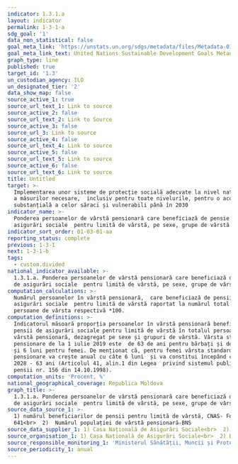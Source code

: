 ```yaml
---
indicator: 1.3.1.a
layout: indicator
permalink: 1-3-1-a
sdg_goal: '1'
data_non_statistical: false
goal_meta_link: 'https://unstats.un.org/sdgs/metadata/files/Metadata-01-03-01a.pdf'
goal_meta_link_text: United Nations Sustainable Development Goals Metadata (pdf 894kB)
graph_type: line
published: true
target_id: '1.3'
un_custodian_agency: ILO
un_designated_tier: '2'
data_show_map: false
source_active_1: true
source_url_text_1: Link to source
source_active_2: false
source_url_text_2: Link to Source
source_active_3: false
source_url_3: Link to source
source_active_4: false
source_url_text_4: Link to source
source_active_5: false
source_url_text_5: Link to source
source_active_6: false
source_url_text_6: Link to source
title: Untitled
target: >-
  Implementarea unor sisteme de protecție socială adecvate la nivel național și
  a măsurilor necesare,  inclusiv pentru toate nivelurile, pentru o acoperire
  substanțială a celor săraci și vulnerabili până în 2030
indicator_name: >-
  Ponderea persoanelor de vârstă pensionară care beneficiază de pensie de
  asigurări sociale  pentru limită de vârstă, pe sexe, grupe de vârstă
indicator_sort_order: 01-03-01-aa
reporting_status: complete
previous: 1-3-1
next: 1-3-1-b
tags:
  - custom.divided
national_indicator_available: >-
  1.3.1.a. Ponderea persoanelor de vârstă pensionară care beneficiază de pensie
  de asigurări sociale  pentru limită de vârstă, pe sexe, grupe de vârstă
computation_calculations: >-
  Numărul persoanelor în vârstă pensionară,  care beneficiază de pensii de
  asigurări sociale  pentru limită de vârstă raportat la numărul total de
  persoane de vârsta respectivă *100.
computation_definitions: >-
  Indicatorul măsoară proporția persoanelor în vârstă pensionară beneficiare de
  pensii de asigurări sociale pentru limită de vârstă în totalul persoanelor de
  vârstă pensionară, dezagregat pe sexe și grupuri de vârstă. Vârsta standard de
  pensionare de la 1 iulie 2019 este  de 63 de ani pentru bărbați și de 58 ani
  și 6 luni pentru femei. De menționat că, pentru femei vârsta standard de
  pensionare va crește anual cu câte 6 luni  și va constitui începând cu anul
  2028 - 63 ani (Articolul 41, alin.1 din Legea  privind sistemul public de
  pensii nr. 156 din 14.10.1998).
computation_units: 'Procent, %'
national_geographical_coverage: Republica Moldova
graph_title: >-
  1.3.1.a. Ponderea persoanelor de vârstă pensionară care beneficiază de pensie
  de asigurări sociale  pentru limită de vârstă, pe sexe, grupe de vârstă
source_data_source_1: >-
  1) numărul beneficiarilor de pensii pentru limită de vârstă, CNAS- Forma
  641<br>  2)  Numărul populației de vârstă pensionară-BNS
source_data_supplier_1: 1) Casa Națională de Asigurări Sociale<br>  2) Biroul Național de Statistică
source_organisation_1: 1) Casa Națională de Asigurări Sociale<br>  2) Biroul Național de Statistică
source_responsible_monitoring_1: 'Ministerul Sănătății, Muncii și Protecției Sociale'
source_periodicity_1: anual
---
```

